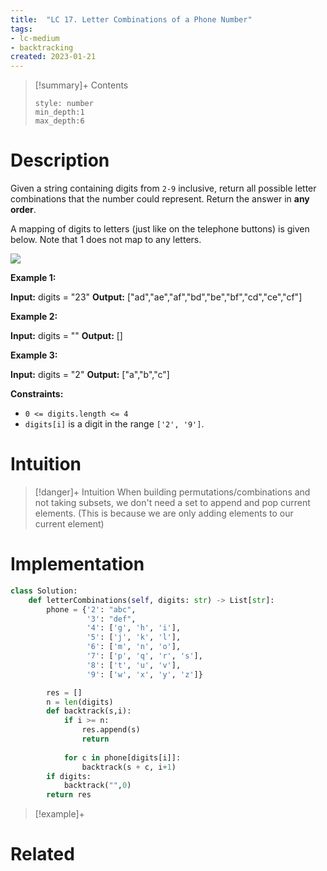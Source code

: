 ```yaml
---
title:  "LC 17. Letter Combinations of a Phone Number"
tags:
- lc-medium
- backtracking
created: 2023-01-21
---
```


>[!summary]+ Contents
>```toc
>style: number
>min_depth:1
>max_depth:6
>```

# Description

Given a string containing digits from `2-9` inclusive, return all possible letter combinations that the number could represent. Return the answer in **any order**.

A mapping of digits to letters (just like on the telephone buttons) is given below. Note that 1 does not map to any letters.

![](https://assets.leetcode.com/uploads/2022/03/15/1200px-telephone-keypad2svg.png)

**Example 1:**

**Input:** digits = "23"
**Output:** ["ad","ae","af","bd","be","bf","cd","ce","cf"]

**Example 2:**

**Input:** digits = ""
**Output:** []

**Example 3:**

**Input:** digits = "2"
**Output:** ["a","b","c"]

**Constraints:**

-   `0 <= digits.length <= 4`
-   `digits[i]` is a digit in the range `['2', '9']`.
# Intuition

>[!danger]+ Intuition
>When building permutations/combinations and not taking subsets, we don't need a set to append and pop current elements. (This is because we are only adding elements to our current element)

# Implementation
```python
class Solution:
    def letterCombinations(self, digits: str) -> List[str]:
        phone = {'2': "abc",
                 '3': "def",
                 '4': ['g', 'h', 'i'],
                 '5': ['j', 'k', 'l'],
                 '6': ['m', 'n', 'o'],
                 '7': ['p', 'q', 'r', 's'],
                 '8': ['t', 'u', 'v'],
                 '9': ['w', 'x', 'y', 'z']}

        res = []
        n = len(digits)
        def backtrack(s,i):
            if i >= n:
                res.append(s)
                return
            
            for c in phone[digits[i]]:
                backtrack(s + c, i+1)
        if digits:
            backtrack("",0)
        return res
```

>[!example]+ 


# Related
